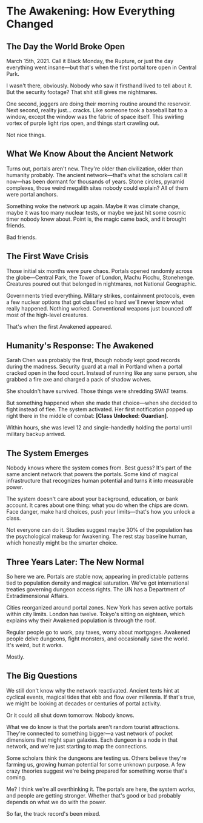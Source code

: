 # The Awakening: How Everything Changed

## The Day the World Broke Open

March 15th, 2021. Call it Black Monday, the Rupture, or just the day everything went insane—but that's when the first portal tore open in Central Park.

I wasn't there, obviously. Nobody who saw it firsthand lived to tell about it. But the security footage? That shit still gives me nightmares.

One second, joggers are doing their morning routine around the reservoir. Next second, reality just... cracks. Like someone took a baseball bat to a window, except the window was the fabric of space itself. This swirling vortex of purple light rips open, and things start crawling out.

Not nice things.

## What We Know About the Ancient Network

Turns out, portals aren't new. They're older than civilization, older than humanity probably. The ancient network—that's what the scholars call it now—has been dormant for thousands of years. Stone circles, pyramid complexes, those weird megalith sites nobody could explain? All of them were portal anchors.

Something woke the network up again. Maybe it was climate change, maybe it was too many nuclear tests, or maybe we just hit some cosmic timer nobody knew about. Point is, the magic came back, and it brought friends.

Bad friends.

## The First Wave Crisis

Those initial six months were pure chaos. Portals opened randomly across the globe—Central Park, the Tower of London, Machu Picchu, Stonehenge. Creatures poured out that belonged in nightmares, not National Geographic.

Governments tried everything. Military strikes, containment protocols, even a few nuclear options that got classified so hard we'll never know what really happened. Nothing worked. Conventional weapons just bounced off most of the high-level creatures.

That's when the first Awakened appeared.

## Humanity's Response: The Awakened

Sarah Chen was probably the first, though nobody kept good records during the madness. Security guard at a mall in Portland when a portal cracked open in the food court. Instead of running like any sane person, she grabbed a fire axe and charged a pack of shadow wolves.

She shouldn't have survived. Those things were shredding SWAT teams.

But something happened when she made that choice—when she decided to fight instead of flee. The system activated. Her first notification popped up right there in the middle of combat: **[Class Unlocked: Guardian]**.

Within hours, she was level 12 and single-handedly holding the portal until military backup arrived.

## The System Emerges

Nobody knows where the system comes from. Best guess? It's part of the same ancient network that powers the portals. Some kind of magical infrastructure that recognizes human potential and turns it into measurable power.

The system doesn't care about your background, education, or bank account. It cares about one thing: what you do when the chips are down. Face danger, make hard choices, push your limits—that's how you unlock a class.

Not everyone can do it. Studies suggest maybe 30% of the population has the psychological makeup for Awakening. The rest stay baseline human, which honestly might be the smarter choice.

## Three Years Later: The New Normal

So here we are. Portals are stable now, appearing in predictable patterns tied to population density and magical saturation. We've got international treaties governing dungeon access rights. The UN has a Department of Extradimensional Affairs.

Cities reorganized around portal zones. New York has seven active portals within city limits. London has twelve. Tokyo's sitting on eighteen, which explains why their Awakened population is through the roof.

Regular people go to work, pay taxes, worry about mortgages. Awakened people delve dungeons, fight monsters, and occasionally save the world. It's weird, but it works.

Mostly.

## The Big Questions

We still don't know why the network reactivated. Ancient texts hint at cyclical events, magical tides that ebb and flow over millennia. If that's true, we might be looking at decades or centuries of portal activity.

Or it could all shut down tomorrow. Nobody knows.

What we do know is that the portals aren't random tourist attractions. They're connected to something bigger—a vast network of pocket dimensions that might span galaxies. Each dungeon is a node in that network, and we're just starting to map the connections.

Some scholars think the dungeons are testing us. Others believe they're farming us, growing human potential for some unknown purpose. A few crazy theories suggest we're being prepared for something worse that's coming.

Me? I think we're all overthinking it. The portals are here, the system works, and people are getting stronger. Whether that's good or bad probably depends on what we do with the power.

So far, the track record's been mixed.